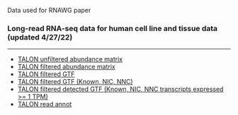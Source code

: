 Data used for RNAWG paper

### Long-read RNA-seq data for human cell line and tissue data (updated 4/27/22)
--------------------------------------------------------------------------------
<!-- * [TALON database]() -->
* [TALON unfiltered abundance matrix](https://drive.google.com/file/d/1BfGPx7egkEjXandqk7ztVI_T89DnpTCv/view?usp=sharing)
* [TALON filtered abundance matrix](https://drive.google.com/file/d/102CmWTUyIpgNpcpyc-mb1KHogvhTtJ9t/view?usp=sharing)
* [TALON filtered GTF](https://drive.google.com/file/d/1XLfUGfuRmx7rFhvQHdjMv-LfIpAHxYkb/view?usp=sharing)
* [TALON filtered GTF (Known, NIC, NNC)](https://drive.google.com/file/d/16rn2VAL7MylJaVhKoTPDPwkOVGoL3HNU/view?usp=sharing)
* [TALON filtered detected GTF (Known, NIC, NNC transcripts expressed >= 1 TPM)](https://drive.google.com/file/d/1QvkG7H5C3v24ItSGpYjdCcFO_xJbUt6m/view?usp=sharing)
* [TALON read annot](https://drive.google.com/file/d/1ZBMd4p73TlYsox5KNEkqJqm_u9xvQec7/view?usp=sharing)
<!-- * [SwanGraph of filtered data (Known, NIC, NNC)]() -->


<!-- ### Long-read RNA-seq data for human cell line and tissue data (updated 3/8/22)
--------------------------------------------------------------------------------
* [TALON database](https://drive.google.com/file/d/1QIYMmrDP6rJAOEPv5hjzIl33Ja8NJ0NE/view?usp=sharing)
* [TALON unfiltered abundance matrix](https://drive.google.com/file/d/1nvjxv_HZHHy_w1qde_z_qGJPePsEmKHk/view?usp=sharing)
* [TALON filtered abundance matrix](https://drive.google.com/file/d/1repLKHfQYV66MEv0FweyKJxtvvs4sFlj/view?usp=sharing)
* [TALON filtered GTF](https://drive.google.com/file/d/1O_Vd5-SjyBE9MjxFsoLBjD43Tx7kw-T5/view?usp=sharing)
* [TALON filtered GTF (Known, NIC, NNC)](https://drive.google.com/file/d/1O_Vd5-SjyBE9MjxFsoLBjD43Tx7kw-T5/view?usp=sharing)
* [TALON read annot](https://drive.google.com/file/d/194GuCA3l1lhI5e1Gsok5Xb9-vh7qf43i/view?usp=sharing)
* [SwanGraph of filtered data (Known, NIC, NNC)](https://drive.google.com/file/d/1o1-vjDh_yplA6YxMu5a7ucyQTIP615bR/view?usp=sharing) -->


<!-- ### Long-read RNA-seq data for human cell line and tissue data (updated 11/29/21)
--------------------------------------------------------------------------------
* [TALON database](https://drive.google.com/file/d/1pDoR4PUrD8HBilPbDKi6rnBoqztzgj3K/view?usp=sharing)
* [TALON unfiltered abundance matrix](https://drive.google.com/file/d/1UPFATfhHHGTsehZNEhiDrX2LLNp33NXr/view?usp=sharing)
* [TALON filtered abundance matrix](https://drive.google.com/file/d/16QVv8ORYI9B8XGP7vIDVeO0hHqrj3r-z/view?usp=sharing)
* [TALON filtered GTF](https://drive.google.com/file/d/1PJW5FYmdqXdS-LDxhfQyMSezD3YO_QWz/view?usp=sharing)
* [TALON read annot](https://drive.google.com/file/d/15EuBAFf7WQCd_HybrjKdSvkYoImIe_8F/view?usp=sharing) -->
